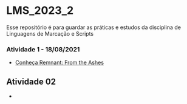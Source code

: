 # LMS_2023_2
Esse repositório é para guardar as práticas e estudos da disciplina de Linguagens de Marcação e Scripts


### Atividade 1 - 18/08/2021
- [Conheça Remnant: From the Ashes](./Atividades/Atividade01/Atividade01.html)

## Atividade 02
- 
